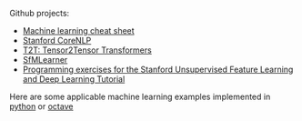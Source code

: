 Github projects:
- [Machine learning cheat sheet](https://github.com/soulmachine/machine-learning-cheat-sheet)
- [Stanford CoreNLP](https://github.com/stanfordnlp/CoreNLP)
- [T2T: Tensor2Tensor Transformers](https://github.com/tensorflow/tensor2tensor)
- [SfMLearner](https://github.com/tinghuiz/SfMLearner)
- [Programming exercises for the Stanford Unsupervised Feature Learning and Deep Learning Tutorial](https://github.com/amaas/stanford_dl_ex)

Here are some applicable machine learning examples implemented in [python](https://www.python.org/) or [octave](https://www.gnu.org/software/octave)

